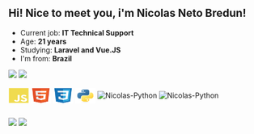 ## Hi! Nice to meet you, i'm Nicolas Neto Bredun!
<ul>
  <li> Current job: <strong>IT Technical Support</strong></li>
  <li> Age: <strong>21 years</strong></li>
  <li> Studying: <strong>Laravel and Vue.JS</strong></li>
  <li> I'm from: <strong>Brazil</strong></li>
</ul>

<div>
  <img height="180em" src="https://github-readme-stats.vercel.app/api?username=nicolasnebredun&show_icons=true&theme=dark">
  <img height="180em" src="https://github-readme-stats.vercel.app/api/top-langs/?username=nicolasnebredun&hide_progress=true&theme=dark">
</div>

<div style="display: inline_block"><br>
  <img align="center" alt="Nicolas-Js" height="30" width="40" src="https://raw.githubusercontent.com/devicons/devicon/master/icons/javascript/javascript-plain.svg">
  <img align="center" alt="Nicolas-HTML" height="30" width="40" src="https://raw.githubusercontent.com/devicons/devicon/master/icons/html5/html5-original.svg">
  <img align="center" alt="Nicolas-CSS" height="30" width="40" src="https://raw.githubusercontent.com/devicons/devicon/master/icons/css3/css3-original.svg">
  <img align="center" alt="Nicolas-Python" height="30" width="40" src="https://raw.githubusercontent.com/devicons/devicon/master/icons/python/python-original.svg">
  <img align="center" alt="Nicolas-Python" height="30" width="40" src="https://cdn.jsdelivr.net/gh/devicons/devicon@latest/icons/laravel/laravel-original.svg" />
  <img align="center" alt="Nicolas-Python" height="30" width="40" src="https://cdn.jsdelivr.net/gh/devicons/devicon@latest/icons/vuejs/vuejs-original.svg" />
          
  
</div>

##
 
<div> 
  <a href = "mailto:nicolasd1545@gmail.com"><img src="https://img.shields.io/badge/-Gmail-%23333?style=for-the-badge&logo=gmail&logoColor=white" target="_blank"></a>
  <a href="https://www.linkedin.com/in/nicolas-neto-bredun/" target="_blank"><img src="https://img.shields.io/badge/-LinkedIn-%230077B5?style=for-the-badge&logo=linkedin&logoColor=white" target="_blank"></a> 
</div>
